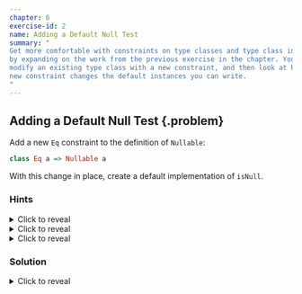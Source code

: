 ```yaml
---
chapter: 6
exercise-id: 2
name: Adding a Default Null Test
summary: "
Get more comfortable with constraints on type classes and type class instances
by expanding on the work from the previous exercise in the chapter. You'll
modify an existing type class with a new constraint, and then look at how the
new constraint changes the default instances you can write.
"
---
```


## Adding a Default Null Test  {.problem}

Add a new `Eq` constraint to the definition of `Nullable`:

```haskell
class Eq a => Nullable a
```
With this change in place, create a default implementation of `isNull`.

### Hints
<div class="hints">

<details>
<summary>Click to reveal</summary>
<div class="details-body-outer">
<div class="details-body">

Remember that your default implementation can refer to other functions defined
by the typeclass.

</div>
</div>
</details>

<details>
<summary>Click to reveal</summary>
<div class="details-body-outer">
<div class="details-body">

With the `Eq` constraint, you can compare values of type `a` using `(==)`.

</div>
</div>
</details>

<details>
<summary>Click to reveal</summary>
<div class="details-body-outer">
<div class="details-body">

A value is null if it's equal to `null`.

</div>
</div>
</details>

</div>

### Solution

<div class="solution">
<details>
<summary>Click to reveal</summary>

<div class="details-body-outer">
<div class="details-body">

This exercise asks us to add an `Eq` constraint to `Nullable` and use that to
allow us to write a default definition of `isNull`. This is a pretty small
change on it's own:

```haskell
class Eq a => Nullable a where
  isNull :: a -> Bool
  isNull = (== null)

  null :: a
```

Unfortunately, changing this definition of our class to add the extra constraint
means that we also need to update most of our instances as well:

```haskell
module EffectiveHaskell.Exercises.Chapter6.DefaultNull where
import Prelude hiding (null)

class Eq a => Nullable a where
  isNull :: a -> Bool
  isNull = (== null)
  null :: a

instance Nullable a => Nullable (Maybe a) where
  isNull Nothing = True
  isNull (Just a) = isNull a
  null = Nothing

instance (Nullable a, Nullable b) => Nullable (a,b) where
  isNull (a,b) = isNull a && isNull b
  null = (null, null)

instance Eq a => Nullable [a] where
  isNull [] = True
  isNull _ = False
  null = []
```

The extra constraint doesn't impact how we're writing our instances, but it does
mean that we won't be able to use the instances in some cases. For example,
before adding the constraint we could use `isNull` to see whether or not we had
an empty list of functions, but functions don't have an `Eq` instance, so we
won't be able to do that anymore. In some cases the additional restriction would
be fine, but it limits the ways that people can use our typeclasses, and doing
so unnecessarily can make our code less reusable. Let's look at a couple of
other approaches we could have used that offer more flexibility.

#### Defaulting with a Helper

In this example, our motivation for adding an `Eq` constraint to the definition
of `Nullable` was so that we could provide a default implementation of
`isNull`. There's a common alternative that gives us almost as much ease-of-use
with a lot more flexibility: helper functions. Let's start looking at how they
work by creating a new function called `isNullHelper`:

```haskell
isNullHelper :: (Eq a, Nullable a) => a -> Bool
isNullHelper = (== null)
```

This function puts the same constraints on `a` that we would have in the default
`isNull` implementation we wrote, but it lives outside of the type class. That
means that we can drop the constraint at the type class level, but make use of
it for particular instances when it makes sense. Let's look at a concrete
example. First, we'll return to our original definition of `Nullable`:

```haskell
class Nullable a where
  isNull :: a -> Bool
  null :: a
```

Next, let's take a look at how we might use our new helper function. We'll start
by revisiting our `Nullable` instance for `[a]`. In our original definition of
`isNull` for lists, we didn't look at the values inside of the list at all- only
whether the list itself was empty. That makes the definition of `isNull` for
lists a good candidate to use the `isNullHelper` function we've just
added. Unfortunately, we can only test lists for equality if we can test the
elements inside the lists for equality, so we'll still need our `Eq` constraint:

```haskell
instance Eq a => Nullable [a] where
  isNull = isNullHelper
  null = []
```

As you can see, although we no longer have a default definition for `isNull`,
we're able to use the helper function so that it's very easy to write a new
instance. This also gives us the flexibility to define instances that work
differently and don't need an equality constraint. For example, let's take a
look at the instance for `Maybe`:

```haskell
instance Nullable a => Nullable (Maybe a) where
  isNull Nothing = True
  isNull (Just a) = isNull a
  null = Nothing
```

In this example we're not actually testing for equality at all. If we do have a
value, we defer to whatever definition of `isNull` is provided by `a`.

This approach gives us some flexibility around the constraints on instances of
our typeclass, while still saving someone work in the common case that they can
rely on equality testing. It's not without drawbacks though. The main drawback
is that someone using our module might be confused and try to call
`isNullHelper` directly, even when it's behavior would differ from the
definition of `isNull`. That could be a source of bugs. There's another option
that we can use, but it requires that we add a new language extension.

#### Using DefaultSignatures

The `DefaultSignatures` extension gives us another way to solve the
problem. In this chapter you saw how this extension allows you to add a default
value to a typeclass that has narrower constraints than the type defined by the
class. In this case, we can use the extension to provide a default
implementation of `isNull` only when the `Nullable` value has an `Eq`
instance. Let's take a look:

```haskell
{-# LANGUAGE DefaultSignatures #-}
module EffectiveHaskell.Exercises.Chapter6.DefaultSignaturesNull where
import Prelude hiding (null)

class Nullable a where
  isNull :: a -> Bool

  default isNull :: Eq a => a -> Bool
  isNull = (== null)
  null :: a
```

With `DefaultSignatures` enabled we're able to add a default definition of
`isNull` that works by comparing the input value to `null`, just like
`isNullHelper` from our earlier example. Like our other examples, we can still
create instances that provide a definition of `isNull`. If the type we're
defining a `Nullable` instance for doesn't have an instance of `Eq` we're
required to provide on:

```haskell
instance (Nullable a, Nullable b) => Nullable (a,b) where
  isNull (a,b) = isNull a && isNull b
  null = (null, null)
```

If, on the other hand, we do have an `Eq` constraint then we're free to provide
our own definition of `isNull`:

```haskell
instance (Eq a, Nullable a) => Nullable (Maybe a) where
  isNull Nothing = True
  isNull (Just a) = isNull a
  null = Nothing
```

Alternatively, we can use the default version:

```haskell
instance Eq a => Nullable [a] where
  null = []
```

In the last exercise you saw that we were able to avoid having an `Eq` instance
when we defined `isNull` for lists thanks to pattern matching. To use the
default instance, we need to add it. This is a good example of the tradeoffs
that you'll want to think about when defining default instances. Ideally, if
you're using `DefaultSignatures` to add constraints to the default
implementation of a function, you'll be adding common constraints that well come
"for free" for at least some implementations.

</div>
</div>
</details>
</div>
